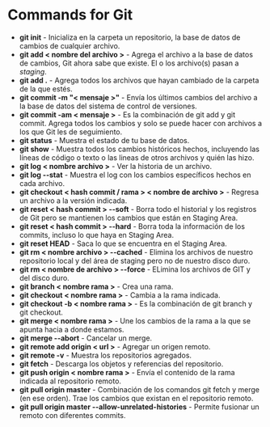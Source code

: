 # Commands for Git

- **git init** - Inicializa en la carpeta un repositorio, la base de datos de cambios de cualquier archivo.
- **git add < nombre del archivo >** - Agrega el archivo a la base de datos de cambios, Git ahora sabe que existe. El o los archivo(s) pasan a *staging*.
- **git add .** - Agrega todos los archivos que hayan cambiado de la carpeta de la que estés.
- **git commit -m "< mensaje >"** - Envía los últimos cambios del archivo a la base de datos del sistema de control de versiones.
- **git commit -am < mensaje >** - Es la combinación de git add y git commit. Agrega todos los cambios y solo se puede hacer con archivos a los que Git les de seguimiento.
- **git status** - Muestra el estado de tu base de datos.
- **git show** - Muestra todos los cambios históricos hechos, incluyendo las líneas de código o texto o las lineas de otros archivos y quién las hizo.
- **git log < nombre archivo >** - Ver la historia de un archivo.
- **git log --stat** - Muestra el log con los cambios específicos hechos en cada archivo.
- **git checkout < hash commit / rama > < nombre de archivo >** - Regresa un archivo a la versión indicada.
- **git reset < hash commit > --soft** - Borra todo el historial y los registros de Git pero se mantienen los cambios que están en Staging Area.
- **git reset < hash commit > --hard** - Borra toda la información de los commits, incluso lo que haya en Staging Area.
- **git reset HEAD** - Saca lo que se encuentra en el Staging Area.
- **git rm < nombre archivo > --cached** - Elimina los archivos de nuestro repositorio local y del área de staging pero no de nuestro disco duro.
- **git rm < nombre de archivo > --force** - ELimina los archivos de GIT y del disco duro.
- **git branch < nombre rama >** - Crea una rama.
- **git checkout < nombre rama >** - Cambia a la rama indicada.
- **git checkout -b < nombre rama >** - Es la combinación de git branch y git checkout.
- **git merge < nombre rama >** - Une los cambios de la rama a la que se apunta hacia a donde estamos.
- **git merge --abort** - Cancelar un merge.
- **git remote add origin < url >** - Agregar un origen remoto.
- **git remote -v** - Muestra los repositorios agregados.
- **git fetch** - Descarga los objetos y referencias del repositorio.
- **git push origin < nombre rama >** - Envía el contenido de la rama indicada al repositorio remoto.
- **git pull origin master** - Combinación de los comandos git fetch y merge (en ese orden). Trae los cambios que existan en el repositorio remoto.
- **git pull origin master --allow-unrelated-histories** - Permite fusionar un remoto con diferentes commits.
